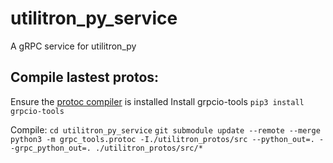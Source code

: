 # utilitron_py_service

A gRPC service for utilitron_py

## Compile lastest protos:
Ensure the [protoc compiler](https://github.com/protocolbuffers/protobuf/releases/tag/v3.7.0) is installed
Install grpcio-tools `pip3 install grpcio-tools`

Compile:
`cd utilitron_py_service`
`git submodule update --remote --merge`
`python3 -m grpc_tools.protoc -I./utilitron_protos/src --python_out=. --grpc_python_out=. ./utilitron_protos/src/*`
